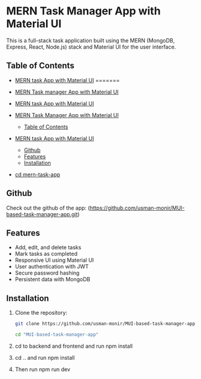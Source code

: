# MERN Task Manager App with Material UI

This is a full-stack task application built using the MERN (MongoDB, Express, React, Node.js) stack and Material UI for the user interface.

## Table of Contents

- [MERN task App with Material UI](#mern-task-app-with-material-ui)
=======
- [MERN Task manager App with Material UI](#mern-todo-app-with-material-ui)

- [MERN task App with Material UI](#mern-task-app-with-material-ui)
- [MERN Task Manager App with Material UI](#mern-task-manager-app-with-material-ui)
  - [Table of Contents](#table-of-contents)
- [MERN task App with Material UI](#-head--mern-task-app-with-material-ui)
  - [Github](#github)
  - [Features](#features)
  - [Installation](#installation)
- [cd mern-task-app](#cd-mern-task-app)

## Github

Check out the github of the app: (https://github.com/usman-monir/MUI-based-task-manager-app.git)

## Features

- Add, edit, and delete tasks
- Mark tasks as completed
- Responsive UI using Material UI
- User authentication with JWT
- Secure password hashing
- Persistent data with MongoDB

## Installation

1. Clone the repository:

   ```bash
   git clone https://github.com/usman-monir/MUI-based-task-manager-app.git

   cd "MUI-based-task-manager-app"
   
2. cd to backend and frontend and run npm install

3. cd .. and run npm install

4. Then run npm run dev
